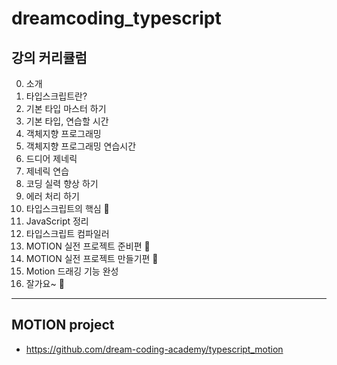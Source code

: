 # dreamcoding_typescript

## 강의 커리큘럼
0. 소개
1. 타입스크립트란?
2. 기본 타입 마스터 하기
3. 기본 타입, 연습할 시간
4. 객체지향 프로그래밍 
5. 객체지향 프로그래밍 연습시간
6. 드디어 제네릭
7. 제네릭 연습
8. 코딩 실력 향상 하기
9. 에러 처리 하기
10. 타입스크립트의 핵심 🚀
11. JavaScript 정리
12. 타입스크립트 컴파일러
13. MOTION 실전 프로젝트 준비편 🎯
14. MOTION 실전 프로젝트 만들기편 🚀
15. Motion 드래깅 기능 완성
16. 잘가요~ 🙌

---

## MOTION project
- https://github.com/dream-coding-academy/typescript_motion
